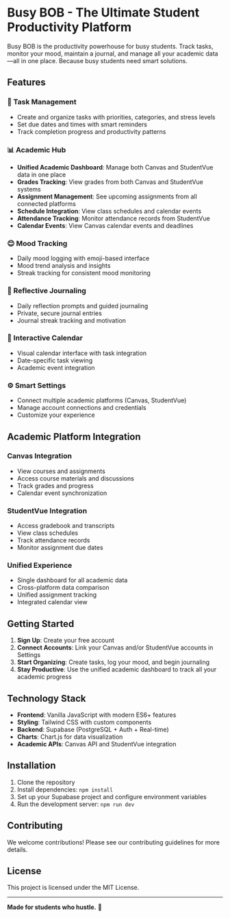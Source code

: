 # Busy BOB - The Ultimate Student Productivity Platform

Busy BOB is the productivity powerhouse for busy students. Track tasks, monitor your mood, maintain a journal, and manage all your academic data—all in one place. Because busy students need smart solutions.

## Features

### 🎯 Task Management
- Create and organize tasks with priorities, categories, and stress levels
- Set due dates and times with smart reminders
- Track completion progress and productivity patterns

### 📊 Academic Hub
- **Unified Academic Dashboard**: Manage both Canvas and StudentVue data in one place
- **Grades Tracking**: View grades from both Canvas and StudentVue systems
- **Assignment Management**: See upcoming assignments from all connected platforms
- **Schedule Integration**: View class schedules and calendar events
- **Attendance Tracking**: Monitor attendance records from StudentVue
- **Calendar Events**: View Canvas calendar events and deadlines

### 😊 Mood Tracking
- Daily mood logging with emoji-based interface
- Mood trend analysis and insights
- Streak tracking for consistent mood monitoring

### 📝 Reflective Journaling
- Daily reflection prompts and guided journaling
- Private, secure journal entries
- Journal streak tracking and motivation

### 📅 Interactive Calendar
- Visual calendar interface with task integration
- Date-specific task viewing
- Academic event integration

### ⚙️ Smart Settings
- Connect multiple academic platforms (Canvas, StudentVue)
- Manage account connections and credentials
- Customize your experience

## Academic Platform Integration

### Canvas Integration
- View courses and assignments
- Access course materials and discussions
- Track grades and progress
- Calendar event synchronization

### StudentVue Integration
- Access gradebook and transcripts
- View class schedules
- Track attendance records
- Monitor assignment due dates

### Unified Experience
- Single dashboard for all academic data
- Cross-platform data comparison
- Unified assignment tracking
- Integrated calendar view

## Getting Started

1. **Sign Up**: Create your free account
2. **Connect Accounts**: Link your Canvas and/or StudentVue accounts in Settings
3. **Start Organizing**: Create tasks, log your mood, and begin journaling
4. **Stay Productive**: Use the unified academic dashboard to track all your academic progress

## Technology Stack

- **Frontend**: Vanilla JavaScript with modern ES6+ features
- **Styling**: Tailwind CSS with custom components
- **Backend**: Supabase (PostgreSQL + Auth + Real-time)
- **Charts**: Chart.js for data visualization
- **Academic APIs**: Canvas API and StudentVue integration

## Installation

1. Clone the repository
2. Install dependencies: `npm install`
3. Set up your Supabase project and configure environment variables
4. Run the development server: `npm run dev`

## Contributing

We welcome contributions! Please see our contributing guidelines for more details.

## License

This project is licensed under the MIT License.

---

**Made for students who hustle.** 🚀

